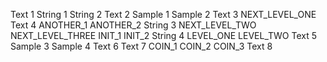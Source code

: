 Text 1
String 1
String 2
Text 2
Sample 1
Sample 2
Text 3
NEXT_LEVEL_ONE
Text 4
ANOTHER_1
ANOTHER_2
String 3
NEXT_LEVEL_TWO
NEXT_LEVEL_THREE
INIT_1
INIT_2
String 4
LEVEL_ONE
LEVEL_TWO
Text 5
Sample 3
Sample 4
Text 6
Text 7
COIN_1
COIN_2
COIN_3
Text 8